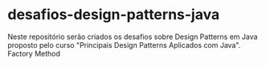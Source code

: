 # desafios-design-patterns-java
Neste repositório serão criados os desafios sobre Design Patterns em Java proposto pelo curso "Principais Design Patterns Aplicados com Java".
Factory Method
